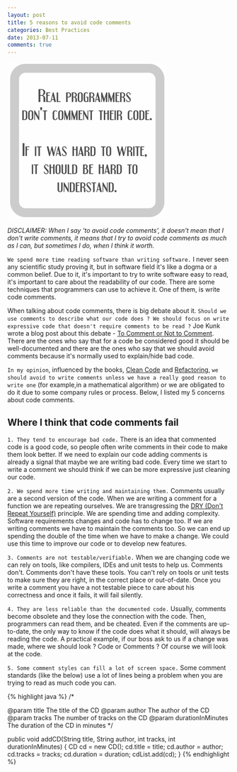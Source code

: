 ```yaml
---
layout: post
title: 5 reasons to avoid code comments
categories: Best Practices
date: 2013-07-11
comments: true
---
```


![Code Comments][1]

_DISCLAIMER: When I say 'to avoid code comments', it doesn't mean that I don't write comments, it means that I try to avoid code comments as               much as I can, but sometimes I do, when I think it worth._

`We spend more time reading software than writing software.` I never seen any scientific study proving it, but in software field it's like a dogma or a common  belief. Due to it, it's important to try to write software easy to read, it's important to care about the readability of our code. There are some techniques that programmers can use to achieve it. One of them, is write code comments.

When talking about code comments, there is big debate about it. `Should we use comments to describe what our code does ? We should focus on write expressive code that doesn't require comments to be read ?` Joe Kunk wrote a blog post about this debate - <a href="http://visualstudiomagazine.com/articles/2011/01/06/to-comment-or-not-to-comment.aspx">To Comment or Not to Comment</a>. There are the ones who say that for a code be considered good it should be well-documented and there are the ones who say that we should avoid comments because it's normally used to explain/hide bad code.

`In my opinion`, influenced by the books, <a href="http://www.amazon.com/gp/product/0132350882/ref=as_li_ss_tl?ie=UTF8&camp=1789&creative=390957&creativeASIN=0132350882&linkCode=as2&tag=paulorti-20">Clean Code</a> and <a href="http://www.amazon.com/gp/product/0201485672/ref=as_li_ss_tl?ie=UTF8&camp=1789&creative=390957&creativeASIN=0201485672&linkCode=as2&tag=paulorti-20">Refactoring</a>, `we should avoid to write comments unless we have a really good reason to write one` (for example,in a mathematical algorithm) or we are obligated to do it due to some company rules or process. Below, I listed my 5 concerns about code comments.

## Where I think that code comments fail

`1. They tend to encourage bad code.` There is an idea that commented code is a good code, so people often write comments in their code to make them look better. If we need to explain our code adding comments is already a signal that maybe we are writing bad code. Every time we start to write a comment we should think if we can be more expressive just cleaning our code.

`2. We spend more time writing and maintaining them.` Comments usually are a second version of the code. When we are writing a comment for a function we are repeating ourselves. We are transgressing the <a href="http://en.wikipedia.org/wiki/Don't_repeat_yourself">DRY (Don't Repeat Yourself)</a> principle. We are spending time and adding complexity. Software requirements changes and code has to change too. If we are writing comments we have to maintain the comments too. So we can end up spending the double of the time when we have to make a change. We could use this time to improve our code or to develop new features.

`3. Comments are not testable/verifiable.` When we are changing code we can rely on tools, like compilers, IDEs and unit tests to help us. Comments don't. Comments don't have these tools.  You can't rely on tools or unit tests to make sure they are right, in the correct place or out-of-date. Once you write a comment you have a not testable piece to care about his correctness and once it fails, it will fail silently.

`4. They are less reliable than the documented code.` Usually, comments become obsolete and they lose the connection with the code. Then, programmers can read them, and be cheated. Even if the comments are up-to-date, the only way to know if the code does what it should, will always be reading the code. A practical example, if our boss ask to us if a change was made, where we should look ? Code or Comments ?
Of course we will look at the code.

`5. Some comment styles can fill a lot of screen space.` Some comment standards (like the below) use a lot of lines being a problem when you are trying to read as much code you can.

{% highlight java %}
/*
 
 @param title The title of the CD
 @param author The author of the CD
 @param tracks The number of tracks on the CD
 @param durationInMinutes The duration of the CD in minutes
*/

public void addCD(String title, String author, int tracks, int durationInMinutes) {
    CD cd = new CD();
    cd.title = title;
    cd.author = author;
    cd.tracks = tracks;
    cd.duration = duration;
    cdList.add(cd);
}
{% endhighlight %}

[1]: /images/posts/2013-07-11/codecomments.png
